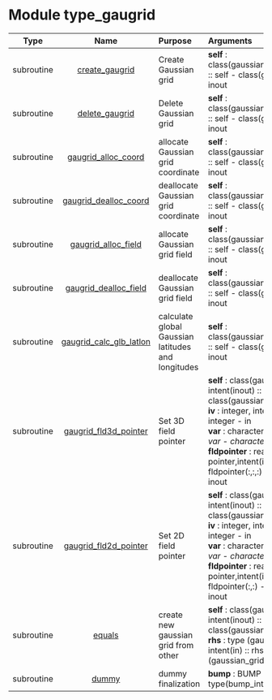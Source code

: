 # Module type_gaugrid

| Type | Name | Purpose | Arguments          |
| :--: | :--: | :------ | :----------------- |
| subroutine | [create_gaugrid](https://github.com/JCSDA/saber/tree/develop/src/saber/gaugrid/type_gaugrid.F90#L57) | Create Gaussian grid | **self** :   class(gaussian_grid),intent(inout) :: self -   class(gaussian_grid) - inout |
| subroutine | [delete_gaugrid](https://github.com/JCSDA/saber/tree/develop/src/saber/gaugrid/type_gaugrid.F90#L72) | Delete Gaussian grid | **self** :   class(gaussian_grid),intent(inout) :: self -   class(gaussian_grid) - inout |
| subroutine | [gaugrid_alloc_coord](https://github.com/JCSDA/saber/tree/develop/src/saber/gaugrid/type_gaugrid.F90#L86) | allocate Gaussian grid coordinate | **self** :   class(gaussian_grid),intent(inout) :: self -   class(gaussian_grid) - inout |
| subroutine | [gaugrid_dealloc_coord](https://github.com/JCSDA/saber/tree/develop/src/saber/gaugrid/type_gaugrid.F90#L103) | deallocate Gaussian grid coordinate | **self** :   class(gaussian_grid),intent(inout) :: self -   class(gaussian_grid) - inout |
| subroutine | [gaugrid_alloc_field](https://github.com/JCSDA/saber/tree/develop/src/saber/gaugrid/type_gaugrid.F90#L119) | allocate Gaussian grid field | **self** :   class(gaussian_grid),intent(inout) :: self -   class(gaussian_grid) - inout |
| subroutine | [gaugrid_dealloc_field](https://github.com/JCSDA/saber/tree/develop/src/saber/gaugrid/type_gaugrid.F90#L133) | deallocate Gaussian grid field | **self** :   class(gaussian_grid),intent(inout) :: self -   class(gaussian_grid) - inout |
| subroutine | [gaugrid_calc_glb_latlon](https://github.com/JCSDA/saber/tree/develop/src/saber/gaugrid/type_gaugrid.F90#L146) | calculate global Gaussian latitudes and longitudes | **self** :   class(gaussian_grid),intent(inout) :: self -   class(gaussian_grid) - inout |
| subroutine | [gaugrid_fld3d_pointer](https://github.com/JCSDA/saber/tree/develop/src/saber/gaugrid/type_gaugrid.F90#L183) | Set 3D field pointer | **self** :   class(gaussian_grid),target, intent(inout) :: self -   class(gaussian_grid) - inout<br>**iv** :   integer,                     intent(in)    :: iv -   integer - in<br>**var** :   character(len=*),            intent(in)    :: var -   character(len=*) - in<br>**fldpointer** :   real(kind_real),     pointer,intent(inout) :: fldpointer(:,:,:) -   real(kind_real) - inout |
| subroutine | [gaugrid_fld2d_pointer](https://github.com/JCSDA/saber/tree/develop/src/saber/gaugrid/type_gaugrid.F90#L200) | Set 2D field pointer | **self** :   class(gaussian_grid),target, intent(inout) :: self -   class(gaussian_grid) - inout<br>**iv** :   integer,                     intent(in)    :: iv -   integer - in<br>**var** :   character(len=*),            intent(in)    :: var -   character(len=*) - in<br>**fldpointer** :   real(kind_real),     pointer,intent(inout) :: fldpointer(:,:) -   real(kind_real) - inout |
| subroutine | [equals](https://github.com/JCSDA/saber/tree/develop/src/saber/gaugrid/type_gaugrid.F90#L215) | create new gaussian grid from other | **self** :   class(gaussian_grid), intent(inout) :: self -   class(gaussian_grid) - inout<br>**rhs** :   type (gaussian_grid), intent(in)    :: rhs -   type (gaussian_grid) - in |
| subroutine | [dummy](https://github.com/JCSDA/saber/tree/develop/src/saber/interpolation/type_gaugrid.F90#L668) | dummy finalization | **bump** :  BUMP - type(bump_interpolator) - inout |

